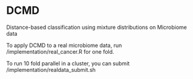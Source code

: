 # DCMD
Distance-based classification using mixture distributions on Microbiome data

To apply DCMD to a real microbiome data, run /implementation/real_cancer.R for one fold.

To run 10 fold parallel in a cluster, you can submit /implementation/realdata_submit.sh
